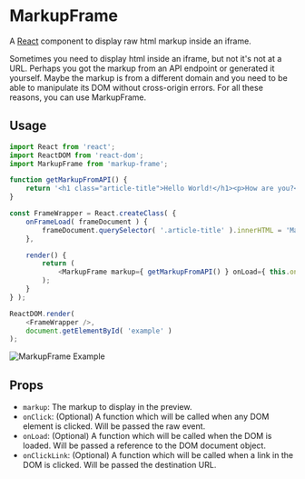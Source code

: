 # MarkupFrame

A [React](https://facebook.github.io/react/) component to display raw html markup inside an iframe.

Sometimes you need to display html inside an iframe, but not it's not at a URL.  Perhaps you got the markup from an API endpoint or generated it yourself.  Maybe the markup is from a different domain and you need to be able to manipulate its DOM without cross-origin errors. For all these reasons, you can use MarkupFrame.

## Usage

```javascript
import React from 'react';
import ReactDOM from 'react-dom';
import MarkupFrame from 'markup-frame';

function getMarkupFromAPI() {
	return '<h1 class="article-title">Hello World!</h1><p>How are you?</h1>';
}

const FrameWrapper = React.createClass( {
	onFrameLoad( frameDocument ) {
		frameDocument.querySelector( '.article-title' ).innerHTML = 'MarkupFrame is Great!';
	},

	render() {
		return (
			<MarkupFrame markup={ getMarkupFromAPI() } onLoad={ this.onFrameLoad } />
		);
	}
} );

ReactDOM.render(
	<FrameWrapper />,
	document.getElementById( 'example' )
);
```

![MarkupFrame Example](https://cldup.com/l3pN6BBD0p.png)

## Props

* `markup`: The markup to display in the preview.
* `onClick`: (Optional) A function which will be called when any DOM element is clicked. Will be passed the raw event.
* `onLoad`: (Optional) A function which will be called when the DOM is loaded. Will be passed a reference to the DOM document object.
* `onClickLink`: (Optional) A function which will be called when a link in the DOM is clicked. Will be passed the destination URL.
